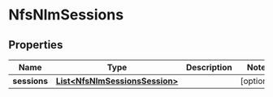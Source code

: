 
# NfsNlmSessions

## Properties
Name | Type | Description | Notes
------------ | ------------- | ------------- | -------------
**sessions** | [**List&lt;NfsNlmSessionsSession&gt;**](NfsNlmSessionsSession.md) |  |  [optional]



